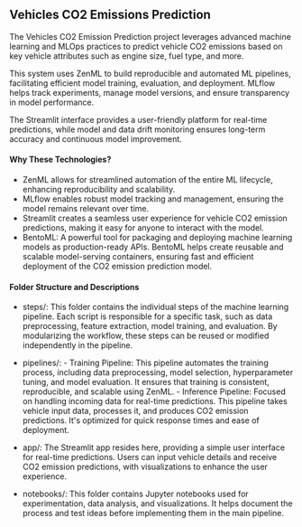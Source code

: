 ## Vehicles CO2 Emissions Prediction
The Vehicles CO2 Emission Prediction project leverages advanced machine learning and MLOps practices to predict vehicle CO2 emissions based on key vehicle attributes such as engine size, fuel type, and more.

This system uses ZenML to build reproducible and automated ML pipelines, facilitating efficient model training, evaluation, and deployment. MLflow helps track experiments, manage model versions, and ensure transparency in model performance.

The Streamlit interface provides a user-friendly platform for real-time predictions, while model and data drift monitoring ensures long-term accuracy and continuous model improvement.

#### Why These Technologies?
- ZenML allows for streamlined automation of the entire ML lifecycle, enhancing reproducibility and scalability.
- MLflow enables robust model tracking and management, ensuring the model remains relevant over time.
- Streamlit creates a seamless user experience for vehicle CO2 emission predictions, making it easy for anyone to interact with the model.
- BentoML: A powerful tool for packaging and deploying machine learning models as production-ready APIs. BentoML helps create reusable and scalable model-serving containers, ensuring fast and efficient deployment of the CO2 emission prediction model.

#### Folder Structure and Descriptions
- steps/: This folder contains the individual steps of the machine learning pipeline. Each script is responsible for a specific task, such as data preprocessing, feature extraction, model training, and
          evaluation. By modularizing the workflow, these steps can be reused or modified independently in the pipeline.

- pipelines/:
      - Training Pipeline: This pipeline automates the training process, including data preprocessing, model selection, hyperparameter tuning, and model evaluation. It ensures that training is consistent,                   reproducible, and scalable using ZenML.
      - Inference Pipeline: Focused on handling incoming data for real-time predictions. This pipeline takes vehicle input data, processes it, and produces CO2 emission predictions. It's optimized for quick 
        response times and ease of deployment.
- app/: The Streamlit app resides here, providing a simple user interface for real-time predictions. Users can input vehicle details and receive CO2 emission predictions, with visualizations to enhance the user 
        experience.
- notebooks/: This folder contains Jupyter notebooks used for experimentation, data analysis, and visualizations. It helps document the process and test ideas before implementing them in the main pipeline.
